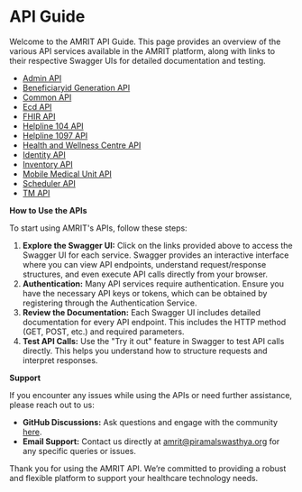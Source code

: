 # API Guide

Welcome to the AMRIT API Guide. This page provides an overview of the various API services available in the AMRIT platform, along with links to their respective Swagger UIs for detailed documentation and testing.

* [Admin API](https://psmri.github.io/AMRIT-Docs/swagger/?spec=admin-api)
* [Beneficiaryid Generation API](https://psmri.github.io/AMRIT-Docs/swagger/?spec=beneficiaryid-generation-api)
* [Common API](https://psmri.github.io/AMRIT-Docs/swagger/?spec=common-api)
* [Ecd API](https://psmri.github.io/AMRIT-Docs/swagger/?spec=ecd-api)
* [FHIR API](https://psmri.github.io/AMRIT-Docs/swagger/?spec=fhir-api)
* [Helpline 104 API](https://psmri.github.io/AMRIT-Docs/swagger/?spec=helpline104-api)
* [Helpline 1097 API](https://psmri.github.io/AMRIT-Docs/swagger/?spec=helpline1097-api)
* [Health and Wellness Centre API](https://psmri.github.io/AMRIT-Docs/swagger/?spec=hwc-api)
* [Identity API](https://psmri.github.io/AMRIT-Docs/swagger/?spec=identity-api)
* [Inventory API](https://psmri.github.io/AMRIT-Docs/swagger/?spec=inventory-api)
* [Mobile Medical Unit API](https://psmri.github.io/AMRIT-Docs/swagger/?spec=mmu-api)
* [Scheduler API](https://psmri.github.io/AMRIT-Docs/swagger/?spec=scheduler-api)
* [TM API](https://psmri.github.io/AMRIT-Docs/swagger/?spec=tm-api)

**How to Use the APIs**

To start using AMRIT's APIs, follow these steps:

1. **Explore the Swagger UI:** Click on the links provided above to access the Swagger UI for each service. Swagger provides an interactive interface where you can view API endpoints, understand request/response structures, and even execute API calls directly from your browser.
2. **Authentication:** Many API services require authentication. Ensure you have the necessary API keys or tokens, which can be obtained by registering through the Authentication Service.
3. **Review the Documentation:** Each Swagger UI includes detailed documentation for every API endpoint. This includes the HTTP method (GET, POST, etc.) and required parameters.
4. **Test API Calls:** Use the "Try it out" feature in Swagger to test API calls directly. This helps you understand how to structure requests and interpret responses.

**Support**

If you encounter any issues while using the APIs or need further assistance, please reach out to us:

* **GitHub Discussions:** Ask questions and engage with the community [here](https://github.com/orgs/PSMRI/discussions).
* **Email Support:** Contact us directly at amrit@piramalswasthya.org for any specific queries or issues.

Thank you for using the AMRIT API. We’re committed to providing a robust and flexible platform to support your healthcare technology needs.
